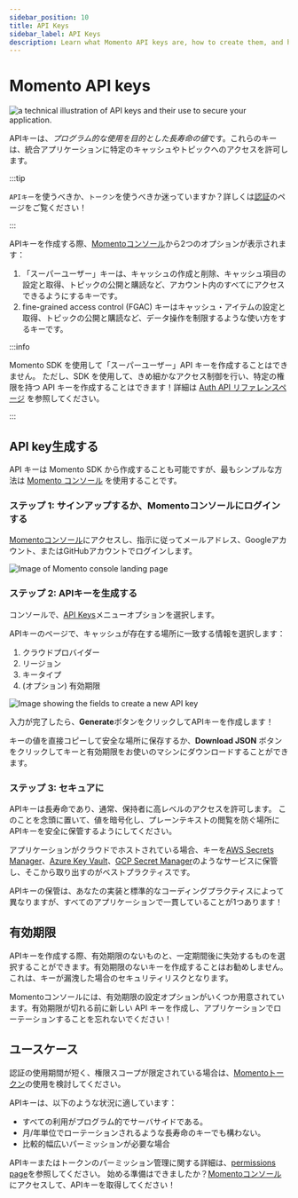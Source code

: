 ```yaml
---
sidebar_position: 10
title: API Keys
sidebar_label: API Keys
description: Learn what Momento API keys are, how to create them, and how they are used.
---
```


# Momento API keys

![a technical illustration of API keys and their use to secure your application.](@site/static/img/api-keys-page.jpg)

APIキーは、*プログラム的な使用を目的とした長寿命の値*です。これらのキーは、統合アプリケーションに特定のキャッシュやトピックへのアクセスを許可します。

:::tip

`APIキー`を使うべきか、`トークン`を使うべきか迷っていますか？詳しくは[認証](./index.mdx)のページをご覧ください！

:::

APIキーを作成する際、[Momentoコンソール](https://console.gomomento.com/tokens)から2つのオプションが表示されます：

1. 「スーパーユーザー」キーは、キャッシュの作成と削除、キャッシュ項目の設定と取得、トピックの公開と購読など、アカウント内のすべてにアクセスできるようにするキーです。
2. fine-grained access control (FGAC) キーはキャッシュ・アイテムの設定と取得、トピックの公開と購読など、データ操作を制限するような使い方をするキーです。

:::info

Momento SDK を使用して「スーパーユーザー」API キーを作成することはできません。
ただし、SDK を使用して、きめ細かなアクセス制御を行い、特定の権限を持つ API キーを作成することはできます！詳細は [Auth API リファレンスページ](./../api-reference/auth.md) を参照してください。

:::

## API key生成する

API キーは Momento SDK から作成することも可能ですが、最もシンプルな方法は [Momento コンソール](https://console.gomomento.com/tokens) を使用することです。

### ステップ 1: サインアップするか、Momentoコンソールにログインする

[Momentoコンソール](https://console.gomomento.com/tokens)にアクセスし、指示に従ってメールアドレス、Googleアカウント、またはGitHubアカウントでログインします。

![Image of Momento console landing page](@site/static/img/getting-started/console.png)

### ステップ 2: APIキーを生成する

コンソールで、[API Keys](https://console.gomomento.com/tokens)メニューオプションを選択します。

APIキーのページで、キャッシュが存在する場所に一致する情報を選択します：
1. クラウドプロバイダー
2. リージョン
3. キータイプ
4. (オプション) 有効期限

![Image showing the fields to create a new API key](@site/static/img/getting-started/select-provider-region.png)

入力が完了したら、**Generate**ボタンをクリックしてAPIキーを作成します！

キーの値を直接コピーして安全な場所に保存するか、**Download JSON** ボタンをクリックしてキーと有効期限をお使いのマシンにダウンロードすることができます。

### ステップ 3: セキュアに

APIキーは長寿命であり、通常、保持者に高レベルのアクセスを許可します。
このことを念頭に置いて、値を暗号化し、プレーンテキストの閲覧を防ぐ場所にAPIキーを安全に保管するようにしてください。

アプリケーションがクラウドでホストされている場合、キーを[AWS Secrets Manager](https://aws.amazon.com/secrets-manager/)、[Azure Key Vault](https://learn.microsoft.com/en-us/azure/key-vault/general/overview)、[GCP Secret Manager](https://cloud.google.com/secret-manager)のようなサービスに保管し、そこから取り出すのがベストプラクティスです。

APIキーの保管は、あなたの実装と標準的なコーディングプラクティスによって異なりますが、すべてのアプリケーションで一貫していることが1つあります！


## 有効期限

APIキーを作成する際、有効期限のないものと、一定期間後に失効するものを選択することができます。有効期限のないキーを作成することはお勧めしません。これは、キーが漏洩した場合のセキュリティリスクとなります。

Momentoコンソールには、有効期限の設定オプションがいくつか用意されています。有効期限が切れる前に新しい API キーを作成し、アプリケーションでローテーションすることを忘れないでください！

## ユースケース

認証の使用期間が短く、権限スコープが限定されている場合は、[Momentoトークン](./tokens.md)の使用を検討してください。

APIキーは、以下のような状況に適しています：

* すべての利用がプログラム的でサーバサイドである。
* 月/年単位でローテーションされるような長寿命のキーでも構わない。
* 比較的幅広いパーミッションが必要な場合

APIキーまたはトークンのパーミッション管理に関する詳細は、[permissions page](./permissions.md)を参照してください。
始める準備はできましたか？[Momentoコンソール](https://console.gomomento.com/tokens)にアクセスして、APIキーを取得してください！